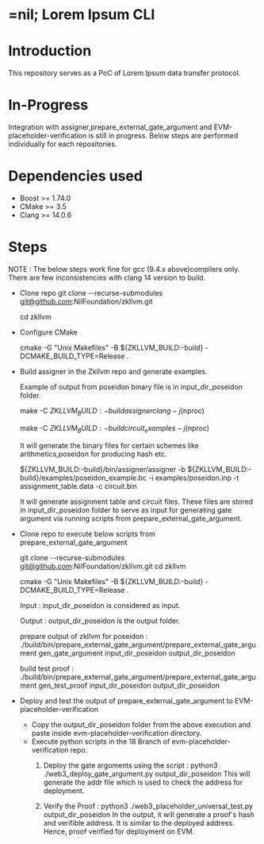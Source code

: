 # =nil; Lorem Ipsum CLI

# Introduction

This repository serves as a PoC of Lorem Ipsum data transfer protocol.

# In-Progress
Integration with assigner,prepare_external_gate_argument and EVM-placeholder-verification is still in progress. 
Below steps are performed individually for each repositories.

# Dependencies used
 - Boost >= 1.74.0
 - CMake >= 3.5
 - Clang >= 14.0.6


# Steps

NOTE : The below steps work fine for gcc (9.4.x above)compilers only. There are few inconsistencies with clang 14 version to build.
 - Clone repo
    git clone --recurse-submodules git@github.com:NilFoundation/zkllvm.git

    cd zkllvm    

 - Configure CMake 

   cmake -G "Unix Makefiles" -B ${ZKLLVM_BUILD:-build} -DCMAKE_BUILD_TYPE=Release .

 - Build assigner in the Zkllvm repo and generate examples.

   Example of output from poseidon binary file is in input_dir_poseidon folder. 

    make -C ${ZKLLVM_BUILD:-build} assigner clang -j$(nproc) 

    make -C ${ZKLLVM_BUILD:-build} circuit_examples -j$(nproc)
    
    It will generate the binary files for certain schemes like arithmetics,poseidon for producing hash etc.

   ${ZKLLVM_BUILD:-build}/bin/assigner/assigner -b ${ZKLLVM_BUILD:-build}/examples/poseidon_example.bc -i examples/poseidon.inp -t assignment_table.data -c circuit.bin 
   
   It will generate assignment table and circuit files. These files are stored in input_dir_poseidon folder to serve as input for generating gate argument via running scripts from prepare_external_gate_argument.

 - Clone repo to execute below scripts from prepare_external_gate_argument 

    git clone --recurse-submodules git@github.com:NilFoundation/zkllvm.git
    cd zkllvm 
    
    cmake -G "Unix Makefiles" -B ${ZKLLVM_BUILD:-build} -DCMAKE_BUILD_TYPE=Release .

   Input : input_dir_poseidon is considered as input.

   Output : output_dir_poseidon is the output folder.

   prepare output of zkllvm for poseidon : 
            ./build/bin/prepare_external_gate_argument/prepare_external_gate_argument gen_gate_argument input_dir_poseidon output_dir_poseidon

   build test proof :
            ./build/bin/prepare_external_gate_argument/prepare_external_gate_argument gen_test_proof input_dir_poseidon output_dir_poseidon 

 - Deploy and test the output of prepare_external_gate_argument to EVM-placeholder-verification
    - Copy the output_dir_poseidon folder from the above execution and paste inside evm-placeholder-verification directory.
    - Execute python scripts in the 18 Branch of evm-placeholder-verification repo. 
        1. Deploy the gate arguments using the script : python3 ./web3_deploy_gate_argument.py output_dir_poseidon 
        This will generate the addr file which is used to check the address for deployment.

        2. Verify the Proof : python3 ./web3_placeholder_universal_test.py output_dir_poseidon
        In the output, it will generate a proof's hash and verifible address. 
        It is similar to the deployed address. Hence, proof verified for deployment on EVM.
    

